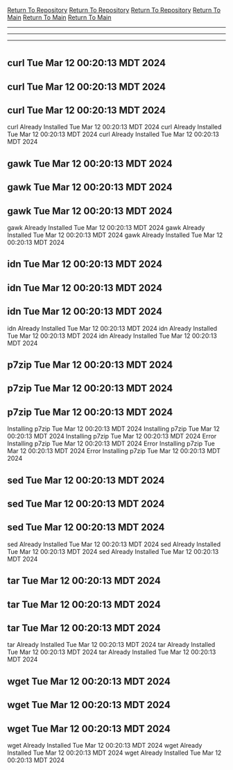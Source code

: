 [Return To Repository](https://github.com/DigitalWarrior/piholeparser/)
[Return To Repository](https://github.com/DigitalWarrior/piholeparser/)
[Return To Repository](https://github.com/DigitalWarrior/piholeparser/)
[Return To Main](https://github.com/DigitalWarrior/piholeparser/blob/master/RecentRunLogs/Mainlog.md)
[Return To Main](https://github.com/DigitalWarrior/piholeparser/blob/master/RecentRunLogs/Mainlog.md)
[Return To Main](https://github.com/DigitalWarrior/piholeparser/blob/master/RecentRunLogs/Mainlog.md)
____________________________________
____________________________________
____________________________________
# 
# 
# 
## curl Tue Mar 12 00:20:13 MDT 2024
## curl Tue Mar 12 00:20:13 MDT 2024
## curl Tue Mar 12 00:20:13 MDT 2024
curl Already Installed Tue Mar 12 00:20:13 MDT 2024
curl Already Installed Tue Mar 12 00:20:13 MDT 2024
curl Already Installed Tue Mar 12 00:20:13 MDT 2024
## gawk Tue Mar 12 00:20:13 MDT 2024
## gawk Tue Mar 12 00:20:13 MDT 2024
## gawk Tue Mar 12 00:20:13 MDT 2024
gawk Already Installed Tue Mar 12 00:20:13 MDT 2024
gawk Already Installed Tue Mar 12 00:20:13 MDT 2024
gawk Already Installed Tue Mar 12 00:20:13 MDT 2024
## idn Tue Mar 12 00:20:13 MDT 2024
## idn Tue Mar 12 00:20:13 MDT 2024
## idn Tue Mar 12 00:20:13 MDT 2024
idn Already Installed Tue Mar 12 00:20:13 MDT 2024
idn Already Installed Tue Mar 12 00:20:13 MDT 2024
idn Already Installed Tue Mar 12 00:20:13 MDT 2024
## p7zip Tue Mar 12 00:20:13 MDT 2024
## p7zip Tue Mar 12 00:20:13 MDT 2024
## p7zip Tue Mar 12 00:20:13 MDT 2024
Installing p7zip Tue Mar 12 00:20:13 MDT 2024
Installing p7zip Tue Mar 12 00:20:13 MDT 2024
Installing p7zip Tue Mar 12 00:20:13 MDT 2024
Error Installing p7zip Tue Mar 12 00:20:13 MDT 2024
Error Installing p7zip Tue Mar 12 00:20:13 MDT 2024
Error Installing p7zip Tue Mar 12 00:20:13 MDT 2024
## sed Tue Mar 12 00:20:13 MDT 2024
## sed Tue Mar 12 00:20:13 MDT 2024
## sed Tue Mar 12 00:20:13 MDT 2024
sed Already Installed Tue Mar 12 00:20:13 MDT 2024
sed Already Installed Tue Mar 12 00:20:13 MDT 2024
sed Already Installed Tue Mar 12 00:20:13 MDT 2024
## tar Tue Mar 12 00:20:13 MDT 2024
## tar Tue Mar 12 00:20:13 MDT 2024
## tar Tue Mar 12 00:20:13 MDT 2024
tar Already Installed Tue Mar 12 00:20:13 MDT 2024
tar Already Installed Tue Mar 12 00:20:13 MDT 2024
tar Already Installed Tue Mar 12 00:20:13 MDT 2024
## wget Tue Mar 12 00:20:13 MDT 2024
## wget Tue Mar 12 00:20:13 MDT 2024
## wget Tue Mar 12 00:20:13 MDT 2024
wget Already Installed Tue Mar 12 00:20:13 MDT 2024
wget Already Installed Tue Mar 12 00:20:13 MDT 2024
wget Already Installed Tue Mar 12 00:20:13 MDT 2024
